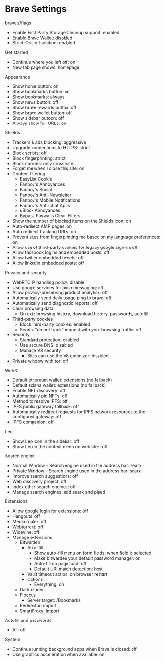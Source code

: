# Brave Settings

brave://flags

- Enable First Party Storage Cleanup support: enabled
- Enable Brave Wallet: disabled
- Strict-Origin-Isolation: enabled

Get started

- Continue where you left off: on
- New tab page shows: homepage

Appearance

- Show home button: on
- Show bookmarks button: on
- Show bookmarks: always
- Show news button: off
- Show brave rewards button: off
- Show brave wallet button: off
- Show sidebar butoon: off
- Always show full URLs: on

Shields

- Trackers & ads blocking: aggressive
- Upgrade connections to HTTPS: strict
- Block scripts: off
- Block fingerprinting: strict
- Block cookies: only cross-site
- Forget me when I close this site: on
- Content filtering
  - EasyList Cookie
  - Fanboy's Annoyances
  - Fanboy's Social
  - Fanboy's Anti-Newsletter
  - Fanboy's Mobile Notifications
  - Fanboy's Anti-chat Apps
  - uBlock Annoyances
  - Bypass Paywalls Clean Filters
- Show the number of blocked items on the Shields icon: on
- Auto-redirect AMP pages: on
- Auto redirect tracking URLs: on
- Prevent sites from fingerprinting me based on my language preferences: on
- Allow use of third-party cookies for legacy google sign-in: off
- Allow facebook logins and embedded posts: off
- Allow twitter embedded tweets: off
- Allow linkedin embedded posts: off

Privacy and security

- WebRTC IP handling policy: disable
- Use google services for push messaging: off
- Allow privacy-preserving product analytics: off
- Automatically send daily usage ping to brave: off
- Automatically send diagnostic reports: off
- Clear browsing data
  - On exit: browsing history, download history, passwords, autofill
- Third-party cookies
  - Block third-party cookies: enabled
  - Send a "do not track" request with your browsing traffic: off
- Security
  - Standard protection: enabled
  - Use secure DNS: disabled
  - Manage V8 security
    - Sites can use the V8 optimizer: disabled
- Private window with tor: off

Web3

- Default ethereum wallet: extensions (no fallback)
- Default solana wallet: extensions (no fallback)
- Enable NFT discovery: off
- Automatically pin NFTs: off
- Method to resolve IPFS: off
- IPFS public gateway fallback: off
- Automatically redirect requests for IPFS network resources to the configured gateway: off
- IPFS companion: off

Leo

- Show Leo icon in the sidebar: off
- Show Leo in the context menu on websites: off

Search engine

- Normal Window - Search engine used in the address bar: searx
- Private Window - Search engine used in the address bar: searx
- Improve search suggestions: off
- Web discovery project: off
- Index other search engines: off
- Manage search engines: add searx and piped

Extensions

- Allow google login for extensions: off
- Hangouts: off
- Media router: off
- Webtorrent: off
- Widevine: off
- Manage extensions
  - Bitwarden
    - Auto-fill
      - Show auto-fill menu on form fields: when field is selected
      - Make bitwarden your default password manager: on
      - Auto-fill on page load: off
      - Default URI match detection: host
    - Vault timeout action: on browser restart
    - Options
      - Everything: on
  - Dark reader
  - Floccus
    - Server target: /Bookmarks
  - Redirector: import
  - SmartProxy: import

Autofill and passwords

- All: off

System

- Continue running background apps when Brave is closed: off
- Use graphics acceleration when available: on
